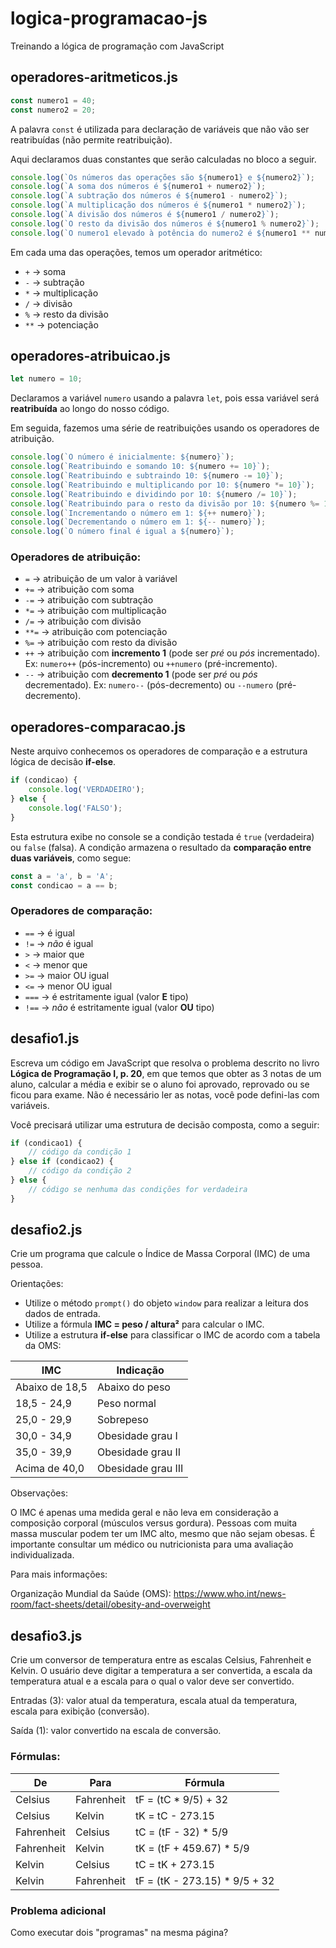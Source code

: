 # logica-programacao-js

Treinando a lógica de programação com JavaScript

## operadores-aritmeticos.js

~~~js
const numero1 = 40;
const numero2 = 20;
~~~

A palavra `const` é utilizada para declaração de variáveis que não vão ser reatribuídas (não permite reatribuição).

Aqui declaramos duas constantes que serão calculadas no bloco a seguir.

~~~js
console.log(`Os números das operações são ${numero1} e ${numero2}`);
console.log(`A soma dos números é ${numero1 + numero2}`);
console.log(`A subtração dos números é ${numero1 - numero2}`);
console.log(`A multiplicação dos números é ${numero1 * numero2}`);
console.log(`A divisão dos números é ${numero1 / numero2}`);
console.log(`O resto da divisão dos números é ${numero1 % numero2}`);
console.log(`O numero1 elevado à potência do numero2 é ${numero1 ** numero2}`);
~~~

Em cada uma das operações, temos um operador aritmético:

* `+` -> soma
* `-` -> subtração
* `*` -> multiplicação
* `/` -> divisão
* `%` -> resto da divisão
* `**` -> potenciação

## operadores-atribuicao.js

~~~js
let numero = 10;
~~~

Declaramos a variável `numero` usando a palavra `let`, pois essa variável será **reatribuída** ao longo do nosso código.

Em seguida, fazemos uma série de reatribuições usando os operadores de atribuição.

~~~js
console.log(`O número é inicialmente: ${numero}`);
console.log(`Reatribuindo e somando 10: ${numero += 10}`);
console.log(`Reatribuindo e subtraindo 10: ${numero -= 10}`);
console.log(`Reatribuindo e multiplicando por 10: ${numero *= 10}`);
console.log(`Reatribuindo e dividindo por 10: ${numero /= 10}`);
console.log(`Reatribuindo para o resto da divisão por 10: ${numero %= 10}`);
console.log(`Incrementando o número em 1: ${++ numero}`);
console.log(`Decrementando o número em 1: ${-- numero}`);
console.log(`O número final é igual a ${numero}`);
~~~

### Operadores de atribuição:

* `=` -> atribuição de um valor à variável
* `+=` -> atribuição com soma
* `-=` -> atribuição com subtração
* `*=` -> atribuição com multiplicação
* `/=` -> atribuição com divisão
* `**=` -> atribuição com potenciação
* `%=` -> atribuição com resto da divisão 
* `++` -> atribuição com **incremento 1** (pode ser *pré* ou *pós* incrementado). Ex: `numero++` (pós-incremento) ou `++numero` (pré-incremento).
* `--` -> atribuição com **decremento 1** (pode ser *pré* ou *pós* decrementado). Ex: `numero--` (pós-decremento) ou `--numero` (pré-decremento).

## operadores-comparacao.js

Neste arquivo conhecemos os operadores de comparação e a estrutura lógica de decisão **if-else**.

~~~js
if (condicao) { 
    console.log('VERDADEIRO'); 
} else {
    console.log('FALSO');
}
~~~

Esta estrutura exibe no console se a condição testada é `true` (verdadeira) ou `false` (falsa). A condição armazena o resultado da **comparação entre duas variáveis**, como segue:

~~~js
const a = 'a', b = 'A';
const condicao = a == b;
~~~

### Operadores de comparação:

* `==`  -> é igual
* `!=`  -> _não_ é igual
* `>`   -> maior que
* `<`   -> menor que
* `>=`  -> maior OU igual
* `<=`  -> menor OU igual
* `===` -> é estritamente igual (valor **E** tipo)
* `!==` -> _não_ é estritamente igual (valor **OU** tipo)

## desafio1.js

Escreva um código em JavaScript que resolva o problema descrito no livro **Lógica de Programação I, p. 20**, em que temos que obter as 3 notas de um aluno, calcular a média e exibir se o aluno foi aprovado, reprovado ou se ficou para exame. Não é necessário ler as notas, você pode defini-las com variáveis.

Você precisará utilizar uma estrutura de decisão composta, como a seguir:

~~~js
if (condicao1) {
    // código da condição 1
} else if (condicao2) {
    // código da condição 2
} else {
    // código se nenhuma das condições for verdadeira
}
~~~

## desafio2.js

Crie um programa que calcule o Índice de Massa Corporal (IMC) de uma pessoa. 

Orientações: 
* Utilize o método `prompt()` do objeto `window` para realizar a leitura dos dados de entrada.
* Utilize a fórmula **IMC = peso / altura²** para calcular o IMC.
* Utilize a estrutura **if-else** para classificar o IMC de acordo com a tabela da OMS:

IMC | Indicação
----- | -----
Abaixo de 18,5	| Abaixo do peso
18,5 - 24,9	| Peso normal
25,0 - 29,9	| Sobrepeso
30,0 - 34,9	| Obesidade grau I
35,0 - 39,9	| Obesidade grau II
Acima de 40,0 |	Obesidade grau III

Observações:

O IMC é apenas uma medida geral e não leva em consideração a composição corporal (músculos versus gordura).
Pessoas com muita massa muscular podem ter um IMC alto, mesmo que não sejam obesas.
É importante consultar um médico ou nutricionista para uma avaliação individualizada.

Para mais informações:

Organização Mundial da Saúde (OMS): <https://www.who.int/news-room/fact-sheets/detail/obesity-and-overweight>

## desafio3.js

Crie um conversor de temperatura entre as escalas Celsius, Fahrenheit e Kelvin. O usuário deve digitar a temperatura a ser convertida, a escala da temperatura atual e a escala para o qual o valor deve ser convertido.

Entradas (3): valor atual da temperatura, escala atual da temperatura, escala para exibição (conversão).

Saída (1): valor convertido na escala de conversão.

### Fórmulas:

De | Para | Fórmula
--- | --- | ----
Celsius | Fahrenheit | tF = (tC * 9/5) + 32
Celsius | Kelvin | tK = tC - 273.15
Fahrenheit | Celsius | tC = (tF - 32) * 5/9
Fahrenheit | Kelvin | tK = (tF + 459.67) * 5/9
Kelvin | Celsius | tC = tK + 273.15
Kelvin | Fahrenheit | tF = (tK - 273.15) * 9/5 + 32

### Problema adicional

Como executar dois "programas" na mesma página?